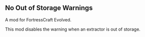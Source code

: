 ## No Out of Storage Warnings

A mod for FortressCraft Evolved.

This mod disables the warning when an extractor is out of storage.
